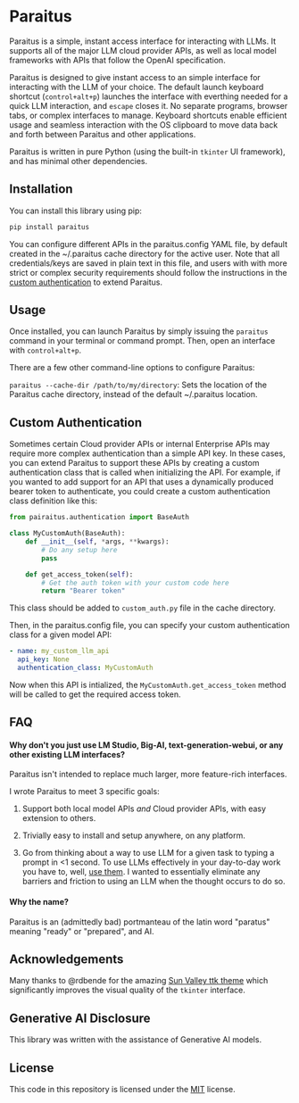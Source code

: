 # Paraitus

Paraitus is a simple, instant access interface for interacting with LLMs. It supports all of the major LLM cloud provider APIs,
as well as local model frameworks with APIs that follow the OpenAI specification.

Paraitus is designed to give instant access to an simple interface for interacting with the LLM of your choice. The default launch keyboard shortcut (`control+alt+p`) launches the interface with everthing needed for a quick LLM interaction, and `escape` closes it. No separate programs, browser tabs, or complex interfaces to manage. Keyboard shortcuts enable efficient usage and seamless interaction with the OS clipboard to move data back and forth between Paraitus and other applications.

Paraitus is written in pure Python (using the built-in `tkinter` UI framework), and has minimal other dependencies.

## Installation

You can install this library using pip:

```bash
pip install paraitus
```

You can configure different APIs in the paraitus.config YAML file, by default created in the ~/.paraitus cache directory for the active user.
Note that all credentials/keys are saved in plain text in this file, and users with with more strict or complex security requirements should follow the instructions in the [custom authentication](#custom-authentication) to extend Paraitus.

## Usage

Once installed, you can launch Paraitus by simply issuing the `paraitus` command in your terminal or command prompt. Then, open an interface with `control+alt+p`.

There are a few other command-line options to configure Paraitus:

`paraitus --cache-dir /path/to/my/directory`: Sets the location of the Paraitus cache directory, instead of the default ~/.paraitus location.

## Custom Authentication

Sometimes certain Cloud provider APIs or internal Enterprise APIs may require more complex authentication than a simple API key. In these cases, you can extend Paraitus to support these APIs by creating a custom authentication class that is called when initializing the API. For example, if you wanted to add support for an API that uses a dynamically produced bearer token to authenticate, you could create a custom authentication class definition like this:

```python
from pairaitus.authentication import BaseAuth

class MyCustomAuth(BaseAuth):
    def __init__(self, *args, **kwargs):
        # Do any setup here
        pass

    def get_access_token(self):
        # Get the auth token with your custom code here
        return "Bearer token"
```

This class should be added to `custom_auth.py` file in the cache directory.

Then, in the paraitus.config file, you can specify your custom authentication class for a given model API:

```yaml
- name: my_custom_llm_api
  api_key: None
  authentication_class: MyCustomAuth
```

Now when this API is intialized, the `MyCustomAuth.get_access_token` method will be called to get the required access token.

## FAQ

#### Why don't you just use LM Studio, Big-AI, text-generation-webui, or any other existing LLM interfaces?

Paraitus isn't intended to replace much larger, more feature-rich interfaces.

I wrote Paraitus to meet 3 specific goals:

1) Support both local model APIs *and* Cloud provider APIs, with easy extension to others.

2) Trivially easy to install and setup anywhere, on any platform.

3) Go from thinking about a way to use LLM for a given task to typing a prompt in <1 second. To use LLMs effectively in your day-to-day work you have to, well, [use them](https://twitter.com/emollick/status/1766303368211767601). I wanted to essentially eliminate any barriers and friction to using an LLM when the thought occurs to do so.

#### Why the name?

Paraitus is an (admittedly bad) portmanteau of the latin word "paratus" meaning "ready" or "prepared", and AI.

## Acknowledgements

Many thanks to @rdbende for the amazing [Sun Valley ttk theme](https://github.com/rdbende/Sun-Valley-ttk-theme) which significantly improves the visual quality of the `tkinter` interface.

## Generative AI Disclosure

This library was written with the assistance of Generative AI models.

## License

This code in this repository is licensed under the [MIT](https://choosealicense.com/licenses/mit/) license.